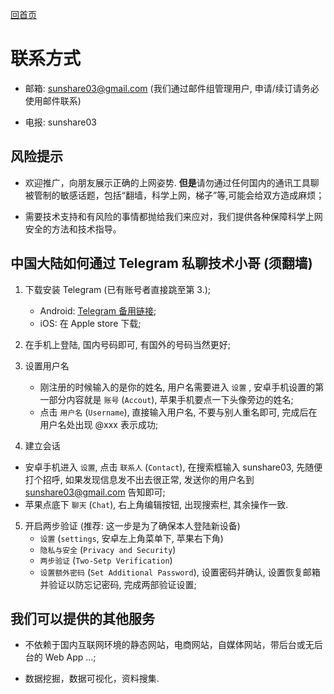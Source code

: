 [回首页](../index.md)

# 联系方式

- 邮箱: sunshare03@gmail.com (我们通过邮件组管理用户, 申请/续订请务必使用邮件联系)

- 电报: sunshare03 


## 风险提示

- 欢迎推广，向朋友展示正确的上网姿势. **但是**请勿通过任何国内的通讯工具聊被管制的敏感话题，包括“翻墙，科学上网，梯子”等,可能会给双方造成麻烦； 

- 需要技术支持和有风险的事情都抛给我们来应对，我们提供各种保障科学上网安全的方法和技术指导。

## 中国大陆如何通过 Telegram 私聊技术小哥 (须翻墙)

1. 下载安装 Telegram (已有账号者直接跳至第 3.);
    - Android: [Telegram 备用链接](../tools/telegram.apk);
    - iOS: 在 Apple store 下载;
  
2. 在手机上登陆, 国内号码即可, 有国外的号码当然更好;

3.  设置用户名
    - 刚注册的时候输入的是你的姓名, 用户名需要进入 `设置` , 安卓手机设置的第一部分内容就是 `账号` (`Accout`), 苹果手机要点一下头像旁边的姓名;
    - 点击 `用户名` (`Username`), 直接输入用户名, 不要与别人重名即可, 完成后在用户名处出现 @xxx 表示成功;

4. 建立会话
  - 安卓手机进入 `设置`,  点击 `联系人` (`Contact`), 在搜索框输入 sunshare03, 先随便打个招呼, 如果发现信息发不出去很正常, 发送你的用户名到 sunshare03@gmail.com 告知即可;
  - 苹果点底下 `聊天` (`Chat`), 右上角编辑按钮, 出现搜索栏, 其余操作一致.

5. 开启两步验证  (推荐: 这一步是为了确保本人登陆新设备)
    - `设置` (`settings`, 安卓左上角菜单下, 苹果右下角)
    - `隐私与安全` (`Privacy and Security`)
    - `两步验证` (`Two-Setp Verification`)
    - `设置额外密码` (`Set Additional Password`), 设置密码并确认, 设置恢复邮箱并验证以防忘记密码, 完成两部验证设置;

## 我们可以提供的其他服务

- 不依赖于国内互联网环境的静态网站，电商网站，自媒体网站，带后台或无后台的 Web App ...;

- 数据挖掘，数据可视化，资料搜集.
